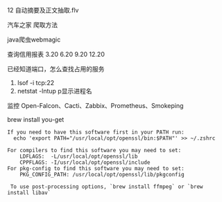 12 自动摘要及正文抽取.flv

汽车之家 爬取方法

java爬虫webmagic

查询信用报表
3.20
6.20
9.20
12.20


已经知道端口，怎么查找占用的服务

1. lsof -i tcp:22
2. netstat -lntup
p显示进程名



监控
Open-Falcon、Cacti、Zabbix、Prometheus、Smokeping


brew install you-get

```
If you need to have this software first in your PATH run:
  echo 'export PATH="/usr/local/opt/openssl/bin:$PATH"' >> ~/.zshrc

For compilers to find this software you may need to set:
    LDFLAGS:  -L/usr/local/opt/openssl/lib
    CPPFLAGS: -I/usr/local/opt/openssl/include
For pkg-config to find this software you may need to set:
    PKG_CONFIG_PATH: /usr/local/opt/openssl/lib/pkgconfig
    
 To use post-processing options, `brew install ffmpeg` or `brew install libav`
```